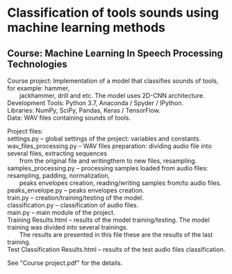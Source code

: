 # Classification of tools sounds using machine learning methods
## Course: Machine Learning In Speech Processing Technologies

Course project: Implementation of a model that classifies sounds of tools, for example: hammer,<br/>
&emsp;&emsp;jackhammer, drill and etc. The model uses 2D-CNN architecture.<br/>
Development Tools: Python 3.7, Anaconda / Spyder / IPython.<br/>
Libraries: NumPy, SciPy, Pandas, Keras / TensorFlow.<br/>
Data: WAV files containing sounds of tools.<br/>

Project files:<br/>
settings.py – global settings of the project: variables and constants.<br/>
wav_files_processing.py – WAV files preparation: dividing audio file into several files, extracting sequences<br/>
&emsp;&emsp;from the original file and writingthem to new files, resampling.<br/>
samples_processing.py – processing samples loaded from audio files: resampling, padding, normalization,<br/>
&emsp;&emsp;peaks envelopes creation, reading/writing samples from/to audio files.<br/>
peaks_envelope.py – peaks envelopes creation.<br/>
train.py – creation/training/testing of the model.<br/>
classification.py – classification of audio files.<br/>
main.py – main module of the project.<br/>
Training Results.html – results of the model training/testing. The model training was divided into several trainings.<br/>
&emsp;&emsp;The results are presented in this file these are the results of the last training.<br/>
Test Classification Results.html – results of the test audio files classification.<br/>

See "Course project.pdf" for the details.<br/>
